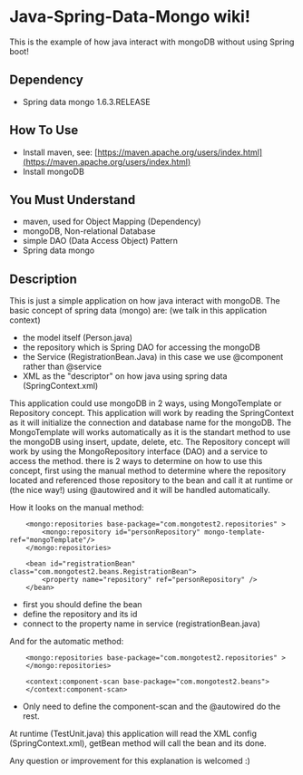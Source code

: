 # Java-Spring-Data-Mongo wiki!
This is the example of how java interact with mongoDB without using Spring boot!
## Dependency
* Spring data mongo 1.6.3.RELEASE

## How To Use
* Install maven, see: [https://maven.apache.org/users/index.html](https://maven.apache.org/users/index.html)
* Install mongoDB

## You Must Understand
* maven, used for Object Mapping (Dependency)
* mongoDB, Non-relational Database
* simple DAO (Data Access Object) Pattern
* Spring data mongo

## Description
This is just a simple application on how java interact with mongoDB. The basic concept of spring data (mongo) are: (we talk in this application context)
* the model itself (Person.java)
* the repository which is Spring DAO for accessing the mongoDB
* the Service (RegistrationBean.Java) in this case we use @component rather than @service
* XML as the "descriptor" on how java using spring data (SpringContext.xml)

This application could use mongoDB in 2 ways, using MongoTemplate or Repository concept. This application will work by reading the SpringContext as it will initialize the connection and database name for the mongoDB. 
The MongoTemplate will works automatically as it is the standart method to use the mongoDB using insert, update, delete, etc.
The Repository concept will work by using the MongoRepository interface (DAO) and a service to access the method. there is 2 ways to determine on how to use this concept, first using the manual method to determine where the repository located and referenced those repository to the bean and call it at runtime or (the nice way!) using @autowired and it will be handled automatically.

How it looks on the manual method:
```
	<mongo:repositories base-package="com.mongotest2.repositories" >
		<mongo:repository id="personRepository" mongo-template-ref="mongoTemplate"/>
	</mongo:repositories>
	
	<bean id="registrationBean" class="com.mongotest2.beans.RegistrationBean">
		<property name="repository" ref="personRepository" />
	</bean>
```
* first you should define the bean
* define the repository and its id
* connect to the property name in service (registrationBean.java)

And for the automatic method:
```
	<mongo:repositories base-package="com.mongotest2.repositories" >
	</mongo:repositories>
	
	<context:component-scan base-package="com.mongotest2.beans">
	</context:component-scan>
```
* Only need to define the component-scan and the @autowired do the rest.

At runtime (TestUnit.java) this application will read the XML config (SpringContext.xml), getBean method will call the bean and its done.

Any question or improvement for this explanation is welcomed :)
